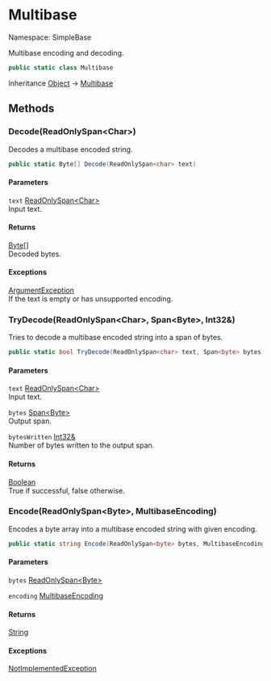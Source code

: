 # Multibase

Namespace: SimpleBase

Multibase encoding and decoding.

```csharp
public static class Multibase
```

Inheritance [Object](https://docs.microsoft.com/en-us/dotnet/api/system.object) → [Multibase](./simplebase.multibase.md)

## Methods

### **Decode(ReadOnlySpan&lt;Char&gt;)**

Decodes a multibase encoded string.

```csharp
public static Byte[] Decode(ReadOnlySpan<char> text)
```

#### Parameters

`text` [ReadOnlySpan&lt;Char&gt;](https://docs.microsoft.com/en-us/dotnet/api/system.readonlyspan-1)<br>
Input text.

#### Returns

[Byte[]](https://docs.microsoft.com/en-us/dotnet/api/system.byte)<br>
Decoded bytes.

#### Exceptions

[ArgumentException](https://docs.microsoft.com/en-us/dotnet/api/system.argumentexception)<br>
If the text is empty or has unsupported encoding.

### **TryDecode(ReadOnlySpan&lt;Char&gt;, Span&lt;Byte&gt;, Int32&)**

Tries to decode a multibase encoded string into a span of bytes.

```csharp
public static bool TryDecode(ReadOnlySpan<char> text, Span<byte> bytes, Int32& bytesWritten)
```

#### Parameters

`text` [ReadOnlySpan&lt;Char&gt;](https://docs.microsoft.com/en-us/dotnet/api/system.readonlyspan-1)<br>
Input text.

`bytes` [Span&lt;Byte&gt;](https://docs.microsoft.com/en-us/dotnet/api/system.span-1)<br>
Output span.

`bytesWritten` [Int32&](https://docs.microsoft.com/en-us/dotnet/api/system.int32&)<br>
Number of bytes written to the output span.

#### Returns

[Boolean](https://docs.microsoft.com/en-us/dotnet/api/system.boolean)<br>
True if successful, false otherwise.

### **Encode(ReadOnlySpan&lt;Byte&gt;, MultibaseEncoding)**

Encodes a byte array into a multibase encoded string with given encoding.

```csharp
public static string Encode(ReadOnlySpan<byte> bytes, MultibaseEncoding encoding)
```

#### Parameters

`bytes` [ReadOnlySpan&lt;Byte&gt;](https://docs.microsoft.com/en-us/dotnet/api/system.readonlyspan-1)<br>

`encoding` [MultibaseEncoding](./simplebase.multibaseencoding.md)<br>

#### Returns

[String](https://docs.microsoft.com/en-us/dotnet/api/system.string)<br>

#### Exceptions

[NotImplementedException](https://docs.microsoft.com/en-us/dotnet/api/system.notimplementedexception)<br>

